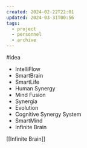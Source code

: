 ```yaml
---
created: 2024-02-22T22:01
updated: 2024-03-31T00:56
tags:
  - project
  - personnel
  - archive
---
```

#idea 

- IntelliFlow
- SmartBrain
- SmartLife
- Human Synergy
- Mind Fusion
- Synergia
- Evolution
- Cognitive Synergy System
- SmartMind
- Infinite Brain

[[Infinite Brain]]
